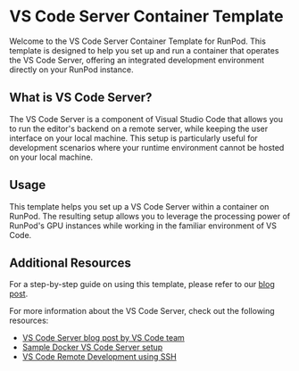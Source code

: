 # VS Code Server Container Template

Welcome to the VS Code Server Container Template for RunPod. This template is designed to help you set up and run a container that operates the VS Code Server, offering an integrated development environment directly on your RunPod instance.

## What is VS Code Server?

The VS Code Server is a component of Visual Studio Code that allows you to run the editor's backend on a remote server, while keeping the user interface on your local machine. This setup is particularly useful for development scenarios where your runtime environment cannot be hosted on your local machine.

## Usage

This template helps you set up a VS Code Server within a container on RunPod. The resulting setup allows you to leverage the processing power of RunPod's GPU instances while working in the familiar environment of VS Code.

## Additional Resources

For a step-by-step guide on using this template, please refer to our [blog post](https://blog.runpod.io/visual-studio-code-vs-code-remote/).

For more information about the VS Code Server, check out the following resources:

- [VS Code Server blog post by VS Code team](https://code.visualstudio.com/blogs/2022/07/07/vscode-server)
- [Sample Docker VS Code Server setup](https://github.com/ahmadnassri/docker-vscode-server/tree/a4666b6ab70a7761917dd3cb61eb1f6b1383b347)
- [VS Code Remote Development using SSH](https://code.visualstudio.com/docs/remote/tunnels#_getting-started)
